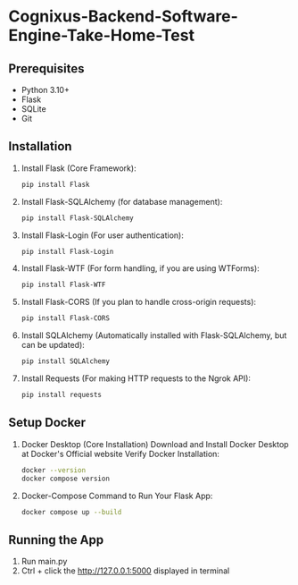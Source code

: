# Cognixus-Backend-Software-Engine-Take-Home-Test

## Prerequisites

* Python 3.10+
* Flask
* SQLite
* Git

## Installation

1. Install Flask (Core Framework):

    ```bash
   pip install Flask
   ```

2. Install Flask-SQLAlchemy (for database management):

   ```bash
   pip install Flask-SQLAlchemy
   ```
3. Install Flask-Login (For user authentication):

   ```bash
   pip install Flask-Login
   ```
4. Install Flask-WTF (For form handling, if you are using WTForms):

     ```bash
     pip install Flask-WTF
     ```
  
5. Install Flask-CORS (If you plan to handle cross-origin requests):

   ```bash
   pip install Flask-CORS
   ```
   
6. Install SQLAlchemy (Automatically installed with Flask-SQLAlchemy, but can be updated):

   ```bash
   pip install SQLAlchemy
   ```

7. Install Requests (For making HTTP requests to the Ngrok API):

   ```bash
   pip install requests
   ```

## Setup Docker

1. Docker Desktop (Core Installation)
    Download and Install Docker Desktop at Docker's Official website
     Verify Docker Installation:
     ```bash
     docker --version
     docker compose version
     ```
2. Docker-Compose Command to Run Your Flask App:
   ```bash
   docker compose up --build
   ```

## Running the App

1. Run main.py
2. Ctrl + click the http://127.0.0.1:5000 displayed in terminal
